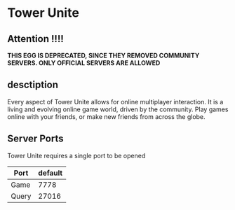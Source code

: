 # Tower Unite

## Attention !!!!
**THIS EGG IS DEPRECATED, SINCE THEY REMOVED COMMUNITY SERVERS. ONLY OFFICIAL SERVERS ARE ALLOWED**

## desctiption
Every aspect of Tower Unite allows for online multiplayer interaction. It is a living and evolving online game world, driven by the community. Play games online with your friends, or make new friends from across the globe.

## Server Ports

Tower Unite requires a single port to be opened

| Port    | default |
|---------|---------|
| Game    | 7778    |
| Query   | 27016   |
